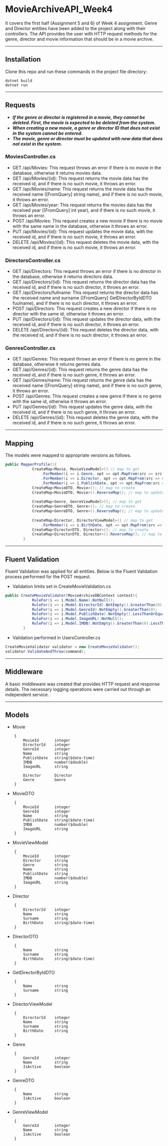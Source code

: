 # MovieArchiveAPI_Week4
It covers the first half (Assignment 5 and 6) of Week 4 assignment. Genre and Director entities have been added to the project along with their controllers. The API provides the user with HTTP request methods for the genre, director and movie information that should be in a movie archive.

---
## Installation
Clone this repo and run these commands in the project file directory:
```
dotnet build
dotnet run
```

---
## Requests

* ***If the genre or director is registered in a movie, they cannot be deleted. First, the movie is expected to be deleted from the system.***
* ***When creating a new movie, a genre or director ID that does not exist in the system cannot be entered.***
* ***The movie, genre or director must be updated with new data that does not exist in the system.***

### MoviesController.cs
* GET   /api/Movies: This request throws an error if there is no movie in the database, otherwise it returns movies data.
* GET   /api/Movies/{id}: This request returns the movie data has the received id, and if there is no such movie, it throws an error.
* GET   /api/Movies/name: This request returns the movie data has the received name ([FromQuery] string name), and if there is no such movie, it throws an error.
* GET   /api/Movies/year: This request returns the movies data has the received year ([FromQuery] int year), and if there is no such movie, it throws an error.
* POST  /api/Movies: This request creates a new movie if there is no movie with the same name in the database, otherwise it throws an error.
* PUT   /api/Movies/{id}: This request updates the movie data, with the received id, and if there is no such movie, it throws an error.
* DELETE   /api/Movies/{id}: This request deletes the movie data, with the received id, and if there is no such movie, it throws an error.
  
### DirectorsController.cs
* GET   /api/Directors: This request throws an error if there is no director in the database, otherwise it returns directors data.
* GET   /api/Directors/{id}: This request returns the director data has the received id, and if there is no such director, it throws an error.
* GET   /api/Directors/fullname: This request returns the director data has the received name and surname ([FromQuery] GetDirectorByIdDTO fuulname), and if there is no such director, it throws an error.
* POST  /api/Directors: This request creates a new director if there is no director with the same id, otherwise it throws an error.
* PUT   /api/Directors/{id}: This request updates the director data, with the received id, and if there is no such director, it throws an error.
* DELETE   /api/Directors/{id}: This request deletes the director data, with the received id, and if there is no such director, it throws an error.
  
### GenresController.cs
* GET   /api/Genres: This request throws an error if there is no genre in the database, otherwise it returns genres data.
* GET   /api/Genres/{id}: This request returns the genre data has the received id, and if there is no such genre, it throws an error.
* GET   /api/Genres/name: This request returns the genre data has the received name ([FromQuery] string name), and if there is no such genre, it throws an error.
* POST  /api/Genres: This request creates a new genre if there is no genre with the same id, otherwise it throws an error.
* PUT   /api/Genres/{id}: This request updates the genre data, with the received id, and if there is no such genre, it throws an error.
* DELETE   /api/Genres/{id}: This request deletes the genre data, with the received id, and if there is no such genre, it throws an error.

---
## Mapping
The models were mapped to appropriate versions as follows.
```c#
public MapperProfile(){
            CreateMap<Movie, MovieViewModel>() // map to get
                .ForMember(i => i.Genre, opt => opt.MapFrom(src => src.Genre.Name))
                .ForMember(i => i.Director, opt => opt.MapFrom(src => src.Director.Name + " " + src.Director.Surname))
                .ForMember(i => i.PublishDate, opt => opt.MapFrom(src => src.PublishDate.Date.ToString("dd/MM/yyy")));
            CreateMap<MovieDTO, Movie>(); // map to create
            CreateMap<MovieDTO, Movie>().ReverseMap(); // map to update
            
            CreateMap<Genre, GenreViewModel>(); // map to get
            CreateMap<GenreDTO, Genre>(); // map to create
            CreateMap<GenreDTO, Genre>().ReverseMap(); // map to update
            
            CreateMap<Director, DirectorViewModel>() // map to get
                .ForMember(i => i.BirthDate, opt => opt.MapFrom(src => src.BirthDate.Date.ToString("dd/MM/yyy")));
            CreateMap<DirectorDTO, Director>(); // map to create
            CreateMap<DirectorDTO, Director>().ReverseMap(); // map to update
        }
```

---
## Fluent Validation
Fluent Validation was applied for all entities. Below is the Fluent Validation process performed for the POST request.
* Validation limits set in CreateMovieValidation.cs
```c#
public CreateMovieValidator(MovieArchiveDBContext context){
            RuleFor(i => i.Model.Name).NotNull();
            RuleFor(i => i.Model.DirectorId).NotEmpty().GreaterThan(0);
            RuleFor(i => i.Model.GenreId).NotEmpty().GreaterThan(0);
            RuleFor(i => i.Model.PublishDate).NotEmpty().LessThanOrEqualTo(DateTime.Now.Date);
            RuleFor(i => i.Model.ImageURL).NotNull();
            RuleFor(i => i.Model.IMDB).NotEmpty().GreaterThan(0).LessThanOrEqualTo(10);
        }
```

* Validation performed in UsersController.cs
```c#
CreateMovieValidator validator = new CreateMovieValidator();
validator.ValidateAndThrow(command);
```

---
## Middleware
A basic middleware was created that provides HTTP request and response details. The necessary logging operations were carried out through an independent service.

---
## Models
* Movie
```
    {
        MovieId       integer
        DirectorId    integer
        GenreId       integer
        Name          string
        PublishDate   string($date-time)
        IMDB          number($double)
        ImageURL      string

        Director      Director
        Genre         Genre
    }
```
* MovieDTO
```
    {
        MovieId       integer
        GenreId       integer
        Name          string
        PublishDate   string($date-time)
        IMDB          number($double)
        ImageURL      string
    }
```
* MovieViewModel
```
    {
        MovieId       integer
        Director      string
        Genre         string
        Name          string
        PublishDate   string
        IMDB          number($double)
        ImageURL      string
    }
```
* Director
```
    {
        DirectorId    integer
        Name          string
        Surname       string
        BirthDate     string($date-time)
    }
```
* DirectorDTO
```
    {
        Name          string
        Surname       string
        BirthDate     string($date-time)
    }
```
* GetDirectorByIdDTO
```
    {
        Name          string
        Surname       string
    }
```
* DirectorViewModel
```
    {
        DirectorId    integer
        Name          string
        Surname       string
        BirthDate     string
    }
```
* Genre
```
    {
        GenreId       integer
        Name          string
        IsActive      boolean
    }
```
* GenreDTO
```
    {
        Name          string
        IsActive      boolean
    }
```
* GenreViewModel
```
    {
        GenreId       integer
        Name          string
        IsActive      boolean
    }
```

